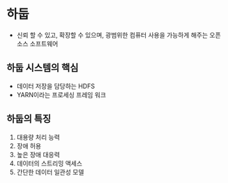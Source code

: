 # 하둡
- 신뢰 할 수 있고, 확장할 수 있으며, 광범위한 컴퓨터 사용을 가능하게 해주는 오픈소스 소프트웨어

## 하둡 시스템의 핵심

- 데이터 저장을 담당하는 HDFS
- YARN이라는 프로세싱 프레임 워크

##  하둡의 특징

1. 대용량 처리 능력
2. 장애 허용
3. 높은 장애 대응력
4. 데이터의 스트리밍 액세스
5. 간단한 데이터 일관성 모델